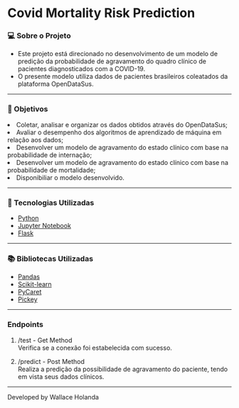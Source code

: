 # Covid Mortality Risk Prediction
  
### 💻 Sobre o Projeto
<ul>
 <li>Este projeto está direcionado no desenvolvimento de um modelo de predição da probabilidade de agravamento do quadro clínico de pacientes diagnosticados com a COVID-19.</li>
 <li>O presente modelo utiliza dados de pacientes brasileiros coleatados da plataforma OpenDataSus.</li>
</ul>

---

### 🎯 Objetivos
 <li>Coletar, analisar e organizar os dados obtidos através do OpenDataSus;</li>
 <li>Avaliar o desempenho dos algoritmos de aprendizado de máquina em relação aos dados;</li>
 <li>Desenvolver um modelo de agravamento do estado clínico com base na probabilidade de internação;</li>
 <li>Desenvolver um modelo de agravamento do estado clínico com base na probabilidade de mortalidade;</li>
 <li>Disponibiliar o modelo desenvolvido.</li>

---

### 🔎 Tecnologias Utilizadas
 <ul>
  <a href="https://www.python.org/t"><li>Python</li></a>
  <a href="https://jupyter.org/"><li>Jupyter Notebook</li></a>
  <a href="https://flask.palletsprojects.com/en/1.1.x/"><li>Flask</li></a>
 </ul>
  
---

### 📚 Bibliotecas Utilizadas
 <ul>
  <a href="https://pandas.pydata.org/"><li>Pandas</li></a>
  <a href="https://scikit-learn.org/stable/"><li>Scikit-learn</li></a>
  <a href="https://pycaret.org/"><li>PyCaret</li></a>
  <a href="https://pypi.org/project/pickey/"><li>Pickey</li></a>
 </ul>

---

### Endpoints

1. /test - Get Method
<br> Verifica se a conexão foi estabelecida com sucesso.
    
2. /predict - Post Method
<br>Realiza a predição da possibilidade de agravamento do paciente, tendo em vista seus dados clínicos.
    
---


Developed by Wallace Holanda
